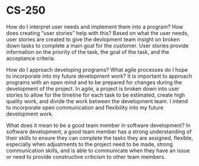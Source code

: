 # CS-250
How do I interpret user needs and implement them into a program? How does creating “user stories” help with this?
Based on what the user needs, user stories are created to give the devlopment team insight on broken down tasks to complete a main goal for 
the customer. User stories provide information on the priority of the task, the goal of the task, and the acceptance criteria. 


How do I approach developing programs? What agile processes do I hope to incorporate into my future development work?
It is important to approach programs with an open mind and to be prepared for changes during the development of the project. 
In agile, a project is broken down into user stories to allow for the timeline for each task to be estimated, create high quality work, 
and divide the work between the development team. I intend to incorporate open communication and flexibility into my future development
work. 


What does it mean to be a good team member in software development?
In software development, a good team member has a strong understanding of their skills to ensure they can complete the tasks they 
are assigned, flexible, especially when adjustments to the project need to be made, strong communication skills, and is able to communicate when 
they have an issue or need to provide constructive criticism to other team members. 
